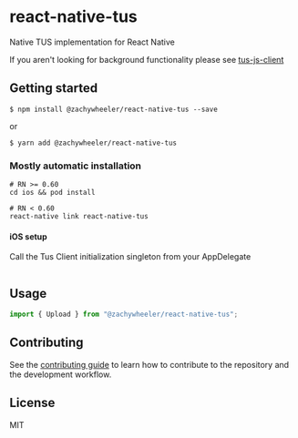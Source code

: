 # react-native-tus

Native TUS implementation for React Native

If you aren't looking for background functionality please see [tus-js-client](https://github.com/tus/tus-js-client)

## Getting started

`$ npm install @zachywheeler/react-native-tus --save`

or

`$ yarn add @zachywheeler/react-native-tus`

### Mostly automatic installation

```
# RN >= 0.60
cd ios && pod install

# RN < 0.60
react-native link react-native-tus
```

#### iOS setup

Call the Tus Client initialization singleton from your AppDelegate

```

```

## Usage

```js
import { Upload } from "@zachywheeler/react-native-tus";

```

## Contributing

See the [contributing guide](CONTRIBUTING.md) to learn how to contribute to the repository and the development workflow.

## License

MIT
